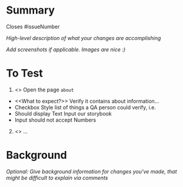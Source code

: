 # Summary

Closes #issueNumber

*High-level description of what your changes are accomplishing*

*Add screenshots if applicable. Images are nice :)*

# To Test

1. <<Step one>> Open the page `about`
* <<What to expect?>> Verify it contains about information...
* Checkbox Style list of things a QA person could verify, i.e.
* Should display Text Input our storybook
* Input should not accept Numbers
2. <<Step two>> ...

# Background

*Optional: Give background information for changes you've made, that might be difficult to explain via comments*


